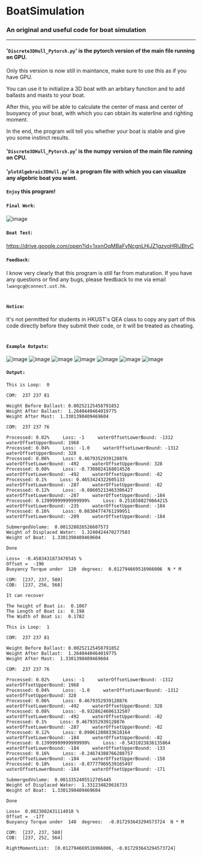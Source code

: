 # BoatSimulation
### An original and useful code for boat simulation

-----------------------------------------------------

####        '`Discrete3DHull_Pytorch.py`' is the pytorch version of the main file running on GPU. <br>

Only this version is now still in maintance, make sure to use this as if you have GPU.
    
You can use it to initialize a 3D boat with an arbitary function and to add ballasts and masts to your boat. 
    
After this, you will be able to calculate the center of mass and center of buoyancy of your boat, with which you can obtain its waterline and righting moment. 
    
In the end, the program will tell you whether your boat is stable and give you some instinct results.<br>

####        '`Discrete3DHull_Pytorch.py`' is the numpy version of the main file running on CPU. <br>

####        '`plotAlgebraic3DHull.py`' is a program file with which you can visualize any algebric boat you want.<br>

####        `Enjoy` this program! <br>


####    `Final Work`:
![image](https://github.com/NoOneUST/BoatSimulation/blob/master/images/8.jpg)


####    `Boat Test`:
https://drive.google.com/open?id=1xxnOqMBaFyNcgnLHjJZ1gzvoHRIJBtvC


####    `Feedback`:
I know very clearly that this program is still far from maturation. If you have any questions or find any bugs, please feedback to me via email `lwangcg@connect.ust.hk`.<br><br>


####    `Notice`:

It's not permitted for students in HKUST's QEA class to copy any part of this code directly before they submit their code, or it will be treated as cheating.<br><br>


####    `Example Outputs`:

![image](https://github.com/NoOneUST/BoatSimulation/blob/master/images/1.png)
![image](https://github.com/NoOneUST/BoatSimulation/blob/master/images/2.png)
![image](https://github.com/NoOneUST/BoatSimulation/blob/master/images/3.png)
![image](https://github.com/NoOneUST/BoatSimulation/blob/master/images/4.png)
![image](https://github.com/NoOneUST/BoatSimulation/blob/master/images/5.png)
![image](https://github.com/NoOneUST/BoatSimulation/blob/master/images/6.png)
![image](https://github.com/NoOneUST/BoatSimulation/blob/master/images/7.png)<br>

####    `Output:`
    This is Loop:  0

    COM:  237 237 81

    Weight Before Ballast: 0.00252125458791852
    Weight After Ballast:  1.2640440464019775
    Weight After Mast:  1.3301390409469604

    COM:  237 237 76 

    Processed: 0.02%     Loss: -1     waterOffsetLowerBound: -1312     waterOffsetUpperBound: 1968
    Processed: 0.04%     Loss: -1.0     waterOffsetLowerBound: -1312     waterOffsetUpperBound: 328
    Processed: 0.06%     Loss: 0.4679352939128876     waterOffsetLowerBound: -492     waterOffsetUpperBound: 328
    Processed: 0.08%     Loss: -0.7308024168014526     waterOffsetLowerBound: -492     waterOffsetUpperBound: -82
    Processed: 0.1%     Loss: 0.4653424322605133     waterOffsetLowerBound: -287     waterOffsetUpperBound: -82
    Processed: 0.12%     Loss: -0.08605213463306427     waterOffsetLowerBound: -287     waterOffsetUpperBound: -184
    Processed: 0.13999999999999999%     Loss: 0.2516588270664215     waterOffsetLowerBound: -235     waterOffsetUpperBound: -184
    Processed: 0.16%     Loss: 0.08304774761199951     waterOffsetLowerBound: -209     waterOffsetUpperBound: -184

    SubmergedVolume:  0.001328026526607573
    Weight of Displaced Water:  1.3240424470277503
    Weight of Boat:  1.3301390409469604

    Done 

    Loss=  -0.4583431873470545 % 
    Offset =  -196
    Buoyancy Torque under  120  degrees:  0.012794669516966006  N * M

    COM:  [237, 237, 580]
    COB:  [237, 256, 568]

    It can recover

    The height of Boat is:  0.1067
    The Length of Boat is:  0.198
    The Width of Boat is:  0.1782

    This is Loop:  1

    COM:  237 237 81

    Weight Before Ballast: 0.00252125458791852
    Weight After Ballast:  1.2640440464019775
    Weight After Mast:  1.3301390409469604

    COM:  237 237 76 

    Processed: 0.02%     Loss: -1     waterOffsetLowerBound: -1312     waterOffsetUpperBound: 1968
    Processed: 0.04%     Loss: -1.0     waterOffsetLowerBound: -1312     waterOffsetUpperBound: 328
    Processed: 0.06%     Loss: 0.4679352939128876     waterOffsetLowerBound: -492     waterOffsetUpperBound: 328
    Processed: 0.08%     Loss: -0.9328624606132507     waterOffsetLowerBound: -492     waterOffsetUpperBound: -82
    Processed: 0.1%     Loss: 0.4679352939128876     waterOffsetLowerBound: -287     waterOffsetUpperBound: -82
    Processed: 0.12%     Loss: 0.09061288833618164     waterOffsetLowerBound: -184     waterOffsetUpperBound: -82
    Processed: 0.13999999999999999%     Loss: -0.5431023836135864     waterOffsetLowerBound: -184     waterOffsetUpperBound: -133
    Processed: 0.16%     Loss: -0.24674388766288757     waterOffsetLowerBound: -184     waterOffsetUpperBound: -158
    Processed: 0.18%     Loss: -0.07777969539165497     waterOffsetLowerBound: -184     waterOffsetUpperBound: -171

    SubmergedVolume:  0.0013352405512705445
    Weight of Displaced Water:  1.331234829616733
    Weight of Boat:  1.3301390409469604

    Done 

    Loss=  0.0823802431114018 % 
    Offset =  -177
    Buoyancy Torque under  140  degrees:  -0.017293643294573724  N * M

    COM:  [237, 237, 580]
    COB:  [237, 252, 564]

    RightMomentList:  [0.012794669516966006, -0.017293643294573724]
